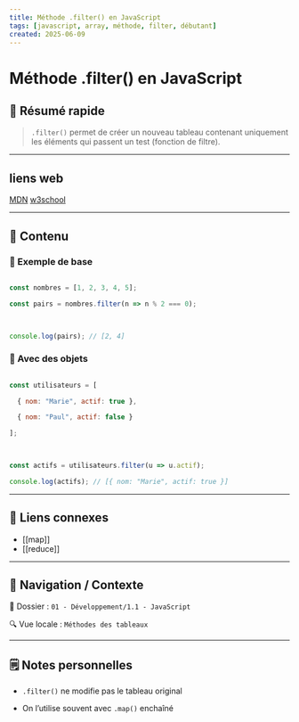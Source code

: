 ```yaml
---
title: Méthode .filter() en JavaScript
tags: [javascript, array, méthode, filter, débutant]
created: 2025-06-09
---
```


# Méthode .filter() en JavaScript  

## 🧠 Résumé rapide  

> `.filter()` permet de créer un nouveau tableau contenant uniquement les éléments qui passent un test (fonction de filtre).

---

## liens web

[MDN](https://developer.mozilla.org/fr/docs/Web/JavaScript/Reference/Global_Objects/Array/filter)
[w3school](https://www.w3schools.com/jsref/jsref_filter.asp)

---

## 📌 Contenu

### 📍 Exemple de base

```js

const nombres = [1, 2, 3, 4, 5];

const pairs = nombres.filter(n => n % 2 === 0);

  

console.log(pairs); // [2, 4]

```

### 📍 Avec des objets

```js

const utilisateurs = [

  { nom: "Marie", actif: true },

  { nom: "Paul", actif: false }

];

  

const actifs = utilisateurs.filter(u => u.actif);

console.log(actifs); // [{ nom: "Marie", actif: true }]

```

---

## 🔗 Liens connexes

- [[map]]
- [[reduce]]

---

## 🧭 Navigation / Contexte

📂 Dossier : `01 - Développement/1.1 - JavaScript`  

🔍 Vue locale : `Méthodes des tableaux`

  

---

  

## 🗒️ Notes personnelles

  

- `.filter()` ne modifie pas le tableau original

- On l’utilise souvent avec `.map()` enchaîné